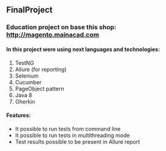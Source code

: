 ##  FinalProject

### Education project on base this shop: http://magento.mainacad.com

#### In this project were using next languages and technologies:
1. TestNG
2. Allure (for reporting)
3. Selenium
4. Cucumber
5. PageObject pattern
6. Java 8
7. Gherkin

#### Features:
- It possible to run tests from command line
- It possible to run tests in multithreading mode
- Test results possible to be present in Allure report
